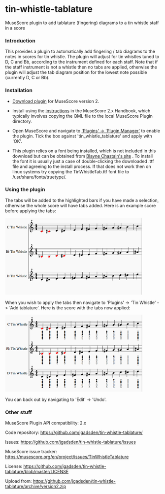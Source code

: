 # tin-whistle-tablature

MuseScore plugin to add tablature (fingering) diagrams to a tin whistle staff in a score

### Introduction
This provides a plugin to automatically add fingering / tab diagrams to the notes in scores for tin whistle. The plugin will adjust for tin whistles tuned to D, C and Bb, according to the instrument defined for each staff. Note that if the staff instrument is not a whistle then no tabs are applied, otherwise the plugin will adjust the tab diagram position for the lowest note possible (currently D, C or Bb).

### Installation
* [Download plugin](https://github.com/jgadsden/tin-whistle-tablature/archive/version2.zip) for MuseScore version 2.

* Install using the [instructions](https://musescore.org/en/handbook/plugins#installation) in the MuseScore 2.x Handbook, which typically involves copying the QML file to the local MuseScore Plugin directory.

* Open MuseScore and navigate to ['Plugins' -> 'Plugin Manager'](https://musescore.org/en/handbook/plugins#enable-disable-plugins) to enable the plugin. Tick the box against 'tin\_whistle\_tablature' and apply with 'OK'.

* This plugin relies on a font being installed, which is not included in this download but can be obtained from [Blayne Chastain's site](https://www.blaynechastain.com/wp-content/uploads/TinWhistleTab.zip) . To install the font it is usually just a case of double-clicking the downloaded .ttf file and agreeing to the install process. If that does not work then on linux systems try copying the TinWhistleTab.ttf font file to /usr/share/fonts/truetype/.

### Using the plugin
The tabs will be added to the highlighted bars if you have made a selection, otherwise the whole score will have tabs added. Here is an example score before applying the tabs:

![Diagram of tin whistle score before applying tabs](images/tin-whistle-tabs-before.png  "Tin Whistle score")

When you wish to apply the tabs then navigate to 'Plugins' -> 'Tin Whistle' -> 'Add tablature'. Here is the score with the tabs now applied:

![Diagram of tin whistle tabs applied to the score](images/tin-whistle-tabs-after.png  "Tin Whistle tabs applied")

You can back out by navigating to 'Edit' -> 'Undo'.

### Other stuff
MuseScore Plugin API compatibility: 2.x

Code repository: https://github.com/jgadsden/tin-whistle-tablature/

Issues: https://github.com/jgadsden/tin-whistle-tablature/issues

MuseScore issue tracker: https://musescore.org/en/project/issues/TinWhistleTablature

License: https://github.com/jgadsden/tin-whistle-tablature/blob/master/LICENSE

Upload from: https://github.com/jgadsden/tin-whistle-tablature/archive/version2.zip
